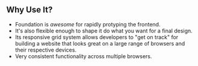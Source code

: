 ##  Why Use It?

* Foundation is *awesome* for rapidly protyping the frontend. 
* It's also flexible enough to shape it do what you want for a final design. 
* Its responsive grid system allows developers to "get on track" for building a website that looks great on a large range of browsers and their respective devices. 
* Very consistent functionality across multiple browsers.
